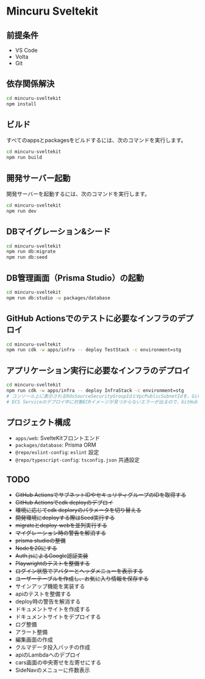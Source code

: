 # Mincuru Sveltekit

## 前提条件

- VS Code
- Volta
- Git

## 依存関係解決

```sh
cd mincuru-sveltekit
npm install
```

## ビルド

すべてのappsとpackagesをビルドするには、次のコマンドを実行します。

```sh
cd mincuru-sveltekit
npm run build
```

## 開発サーバー起動

開発サーバーを起動するには、次のコマンドを実行します。

```sh
cd mincuru-sveltekit
npm run dev
```

## DBマイグレーション&シード

```sh
cd mincuru-sveltekit
npm run db:migrate
npm run db:seed
```

## DB管理画面（Prisma Studio）の起動

```sh
cd mincuru-sveltekit
npm run db:studio -w packages/database
```

## GitHub Actionsでのテストに必要なインフラのデプロイ

```sh
cd mincuru-sveltekit
npm run cdk -w apps/infra -- deploy TestStack -c environment=stg
```

## アプリケーション実行に必要なインフラのデプロイ

```sh
cd mincuru-sveltekit
npm run cdk -w apps/infra -- deploy InfraStack -c environment=stg
# コンソール上に表示されるRdsSourceSecurityGroupIdとVpcPublicSubnetIdを、GitHubのSecretsに登録する。
# ECS Serviceのデプロイ中に対象ECRイメージが見つからないエラーが出るので、GitHub Actionsでdeploy jobを実行すると、その処理中にECSタスク定義が更新されて、cdk deployが成功する。
```

## プロジェクト構成

- `apps/web`: SvelteKitフロントエンド
- `packages/database`: Prisma ORM
- `@repo/eslint-config`: `eslint` 設定
- `@repo/typescript-config`: `tsconfig.json` 共通設定

## TODO

- ~~GitHub ActionsでサブネットIDやセキュリティグループのIDを取得する~~
- ~~GitHub Actionsでcdk deployのデプロイ~~
- ~~環境に応じてcdk deploryのパラメータを切り替える~~
- ~~開発環境にdeployする際はSeed実行する~~
- ~~migrateとdeploy-webを並列実行する~~
- ~~マイグレーション時の警告を解消する~~
- ~~prisma studioの整備~~
- ~~Nodeを20にする~~
- ~~Auth.jsによるGoogle認証実装~~
- ~~Playwrightのテストを整備する~~
- ~~ログイン状態でアバターとヘッダメニューを表示する~~
- ~~ユーザーテーブルを作成し、お気に入り情報を保存する~~
- サインアップ機能を実装する
- apiのテストを整備する
- deploy時の警告を解消する
- ドキュメントサイトを作成する
- ドキュメントサイトをデプロイする
- ログ整備
- アラート整備
- 編集画面の作成
- クルマデータ投入バッチの作成
- apiのLambdaへのデプロイ
- cars画面の中央寄せを左寄せにする
- SideNavのメニューに件数表示
